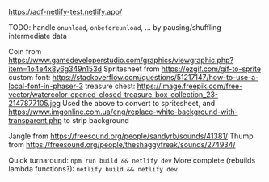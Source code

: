 https://adf-netlify-test.netlify.app/

TODO: handle `onunload`, `onbeforeunload`, ... by pausing/shuffling intermediate data

Coin from https://www.gamedeveloperstudio.com/graphics/viewgraphic.php?item=1o4e4x8y6g349n153d
Spritesheet from https://ezgif.com/gif-to-sprite
custom font: https://stackoverflow.com/questions/51217147/how-to-use-a-local-font-in-phaser-3
treasure chest: https://image.freepik.com/free-vector/watercolor-opened-closed-treasure-box-collection_23-2147877105.jpg
Used the above to convert to spritesheet, and https://www.imgonline.com.ua/eng/replace-white-background-with-transparent.php to strip background

Jangle from https://freesound.org/people/sandyrb/sounds/41381/
Thump from https://freesound.org/people/theshaggyfreak/sounds/274934/

Quick turnaround: `npm run build && netlify dev`
More complete (rebuilds lambda functions?): `netlify build && netlify dev`
